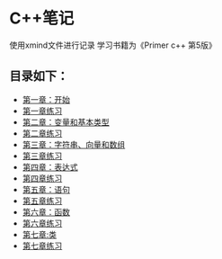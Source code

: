 # C++笔记

使用xmind文件进行记录
学习书籍为《Primer c++ 第5版》

## 目录如下：
- [第一章：开始](1.开始.xmind.zip)
- [第一章练习](第一章练习)
- [第二章：变量和基本类型](2.变量和基本类型.xmind.zip)
- [第二章练习](第二章练习)
- [第三章：字符串、向量和数组](字符串、向量和数组.xmind.zip)
- [第三章练习](第三章练习)
- [第四章：表达式](字符串、向量和数组.xmind.zip)
- [第四章练习](第四章练习)
- [第五章：语句](语句.xmind.zip)
- [第五章练习](第五章练习)
- [第六章：函数](函数.xmind.zip)
- [第六章练习](第六章练习)
- [第七章:类](类.xmind.zip)
- [第七章练习](第七章练习)
